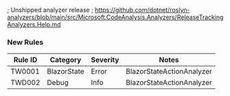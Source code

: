 ﻿; Unshipped analyzer release
; https://github.com/dotnet/roslyn-analyzers/blob/main/src/Microsoft.CodeAnalysis.Analyzers/ReleaseTrackingAnalyzers.Help.md

### New Rules

Rule ID | Category | Severity | Notes
--------|----------|----------|-------
TW0001 | BlazorState | Error | BlazorStateActionAnalyzer
TWD002 | Debug | Info | BlazorStateActionAnalyzer
